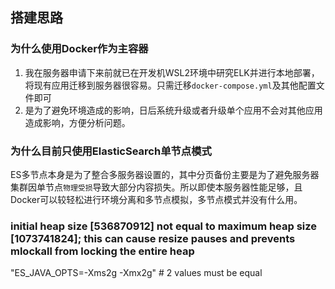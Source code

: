 ## 搭建思路

### 为什么使用Docker作为主容器
1. 我在服务器申请下来前就已在开发机WSL2环境中研究ELK并进行本地部署，将现有应用迁移到服务器很容易。只需迁移`docker-compose.yml`及其他配置文件即可
2. 是为了避免环境造成的影响，日后系统升级或者升级单个应用不会对其他应用造成影响，方便分析问题。

### 为什么目前只使用ElasticSearch单节点模式
ES多节点本身是为了整合多服务器设置的，其中分页备份主要是为了避免服务器集群因单节点`物理受损`导致大部分内容损失。所以即使本服务器性能足够，且Docker可以较轻松进行环境分离和多节点模拟，多节点模式并没有什么用。

### initial heap size [536870912] not equal to maximum heap size [1073741824]; this can cause resize pauses and prevents mlockall from locking the entire heap
"ES_JAVA_OPTS=-Xms2g -Xmx2g" # 2 values must be equal